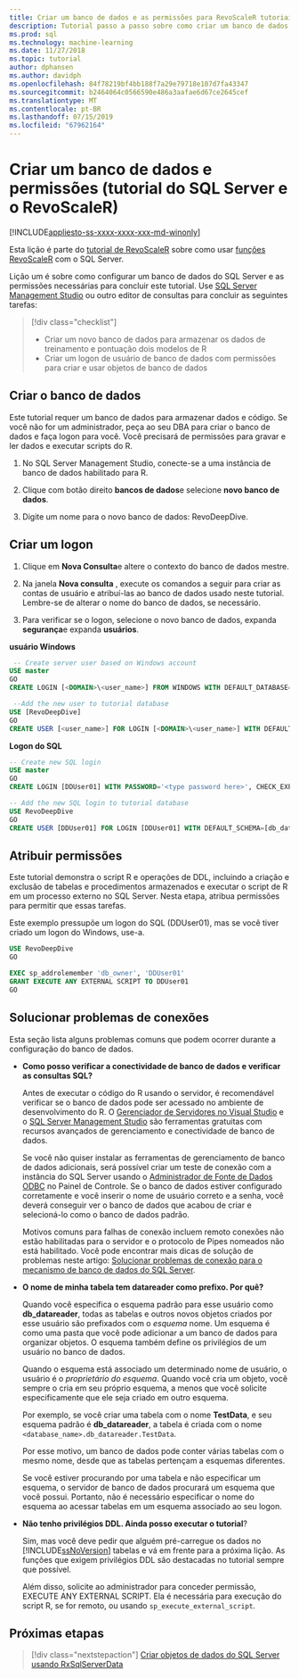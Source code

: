 ```yaml
---
title: Criar um banco de dados e as permissões para RevoScaleR tutoriais - aprendizagem de máquina do SQL Server
description: Tutorial passo a passo sobre como criar um banco de dados do SQL Server para obter tutoriais de R...
ms.prod: sql
ms.technology: machine-learning
ms.date: 11/27/2018
ms.topic: tutorial
author: dphansen
ms.author: davidph
ms.openlocfilehash: 84f78219bf4bb188f7a29e79718e107d7fa43347
ms.sourcegitcommit: b2464064c0566590e486a3aafae6d67ce2645cef
ms.translationtype: MT
ms.contentlocale: pt-BR
ms.lasthandoff: 07/15/2019
ms.locfileid: "67962164"
---
```

# <a name="create-a-database-and-permissions-sql-server-and-revoscaler-tutorial"></a>Criar um banco de dados e permissões (tutorial do SQL Server e o RevoScaleR)
[!INCLUDE[appliesto-ss-xxxx-xxxx-xxx-md-winonly](../../includes/appliesto-ss-xxxx-xxxx-xxx-md-winonly.md)]

Esta lição é parte do [tutorial de RevoScaleR](deepdive-data-science-deep-dive-using-the-revoscaler-packages.md) sobre como usar [funções RevoScaleR](https://docs.microsoft.com/machine-learning-server/r-reference/revoscaler/revoscaler) com o SQL Server.

Lição um é sobre como configurar um banco de dados do SQL Server e as permissões necessárias para concluir este tutorial. Use [SQL Server Management Studio](https://docs.microsoft.com/sql/ssms/download-sql-server-management-studio-ssms) ou outro editor de consultas para concluir as seguintes tarefas:

> [!div class="checklist"]
> * Criar um novo banco de dados para armazenar os dados de treinamento e pontuação dois modelos de R
> * Criar um logon de usuário de banco de dados com permissões para criar e usar objetos de banco de dados
  
## <a name="create-the-database"></a>Criar o banco de dados

Este tutorial requer um banco de dados para armazenar dados e código. Se você não for um administrador, peça ao seu DBA para criar o banco de dados e faça logon para você. Você precisará de permissões para gravar e ler dados e executar scripts do R.

1. No SQL Server Management Studio, conecte-se a uma instância de banco de dados habilitado para R.

2. Clique com botão direito **bancos de dados**e selecione **novo banco de dados**.
  
2. Digite um nome para o novo banco de dados: RevoDeepDive.
  

## <a name="create-a-login"></a>Criar um logon
  
1. Clique em **Nova Consulta**e altere o contexto do banco de dados mestre.
  
2. Na janela **Nova consulta** , execute os comandos a seguir para criar as contas de usuário e atribuí-las ao banco de dados usado neste tutorial. Lembre-se de alterar o nome do banco de dados, se necessário.

3. Para verificar se o logon, selecione o novo banco de dados, expanda **segurança**e expanda **usuários**.
  
**usuário Windows**
  
```sql
 -- Create server user based on Windows account
USE master
GO
CREATE LOGIN [<DOMAIN>\<user_name>] FROM WINDOWS WITH DEFAULT_DATABASE=[RevoDeepDive]

 --Add the new user to tutorial database
USE [RevoDeepDive]
GO
CREATE USER [<user_name>] FOR LOGIN [<DOMAIN>\<user_name>] WITH DEFAULT_SCHEMA=[db_datareader]
```

**Logon do SQL**

```sql
-- Create new SQL login
USE master
GO
CREATE LOGIN [DDUser01] WITH PASSWORD='<type password here>', CHECK_EXPIRATION=OFF, CHECK_POLICY=OFF;

-- Add the new SQL login to tutorial database
USE RevoDeepDive
GO
CREATE USER [DDUser01] FOR LOGIN [DDUser01] WITH DEFAULT_SCHEMA=[db_datareader]
```

## <a name="assign-permissions"></a>Atribuir permissões

Este tutorial demonstra o script R e operações de DDL, incluindo a criação e exclusão de tabelas e procedimentos armazenados e executar o script de R em um processo externo no SQL Server. Nesta etapa, atribua permissões para permitir que essas tarefas.

Este exemplo pressupõe um logon do SQL (DDUser01), mas se você tiver criado um logon do Windows, use-a.

```sql
USE RevoDeepDive
GO

EXEC sp_addrolemember 'db_owner', 'DDUser01'
GRANT EXECUTE ANY EXTERNAL SCRIPT TO DDUser01
GO
```

## <a name="troubleshoot-connections"></a>Solucionar problemas de conexões

Esta seção lista alguns problemas comuns que podem ocorrer durante a configuração do banco de dados.

- **Como posso verificar a conectividade de banco de dados e verificar as consultas SQL?**
  
    Antes de executar o código do R usando o servidor, é recomendável verificar se o banco de dados pode ser acessado no ambiente de desenvolvimento do R. O [Gerenciador de Servidores no Visual Studio](https://docs.microsoft.com/previous-versions/x603htbk(v=vs.140)) e o [SQL Server Management Studio](../../ssms/download-sql-server-management-studio-ssms.md) são ferramentas gratuitas com recursos avançados de gerenciamento e conectividade de banco de dados.
  
    Se você não quiser instalar as ferramentas de gerenciamento de banco de dados adicionais, será possível criar um teste de conexão com a instância do SQL Server usando o [Administrador de Fonte de Dados ODBC](https://docs.microsoft.com/sql/odbc/admin/odbc-data-source-administrator?view=sql-server-2017) no Painel de Controle. Se o banco de dados estiver configurado corretamente e você inserir o nome de usuário correto e a senha, você deverá conseguir ver o banco de dados que acabou de criar e selecioná-lo como o banco de dados padrão.
  
    Motivos comuns para falhas de conexão incluem remoto conexões não estão habilitadas para o servidor e o protocolo de Pipes nomeados não está habilitado. Você pode encontrar mais dicas de solução de problemas neste artigo: [Solucionar problemas de conexão para o mecanismo de banco de dados do SQL Server](https://docs.microsoft.com/sql/database-engine/configure-windows/troubleshoot-connecting-to-the-sql-server-database-engine).
  
- **O nome de minha tabela tem datareader como prefixo. Por quê?**
  
    Quando você especifica o esquema padrão para esse usuário como **db_datareader**, todas as tabelas e outros novos objetos criados por esse usuário são prefixados com o *esquema* nome. Um esquema é como uma pasta que você pode adicionar a um banco de dados para organizar objetos. O esquema também define os privilégios de um usuário no banco de dados.
  
    Quando o esquema está associado um determinado nome de usuário, o usuário é o _proprietário do esquema_. Quando você cria um objeto, você sempre o cria em seu próprio esquema, a menos que você solicite especificamente que ele seja criado em outro esquema.
  
    Por exemplo, se você criar uma tabela com o nome **TestData**, e seu esquema padrão é **db_datareader**, a tabela é criada com o nome `<database_name>.db_datareader.TestData`.
  
    Por esse motivo, um banco de dados pode conter várias tabelas com o mesmo nome, desde que as tabelas pertençam a esquemas diferentes.
   
    Se você estiver procurando por uma tabela e não especificar um esquema, o servidor de banco de dados procurará um esquema que você possui. Portanto, não é necessário especificar o nome do esquema ao acessar tabelas em um esquema associado ao seu logon.
  
- **Não tenho privilégios DDL. Ainda posso executar o tutorial**?
  
    Sim, mas você deve pedir que alguém pré-carregue os dados no [!INCLUDE[ssNoVersion](../../includes/ssnoversion-md.md)] tabelas e vá em frente para a próxima lição. As funções que exigem privilégios DDL são destacadas no tutorial sempre que possível.

    Além disso, solicite ao administrador para conceder permissão, EXECUTE ANY EXTERNAL SCRIPT. Ela é necessária para execução do script R, se for remoto, ou usando `sp_execute_external_script`.

## <a name="next-steps"></a>Próximas etapas

> [!div class="nextstepaction"]
> [Criar objetos de dados do SQL Server usando RxSqlServerData](../../advanced-analytics/tutorials/deepdive-create-sql-server-data-objects-using-rxsqlserverdata.md)
